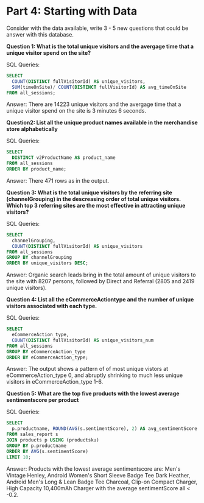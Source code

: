 # Part 4: Starting with Data

Consider with the data available, write 3 - 5 new questions that could be answer with this database.

**Question 1: What is the total unique visitors and the avergage time that a unique visitor spend on the site?**

SQL Queries:

```SQL
SELECT
  COUNT(DISTINCT fullVisitorId) AS unique_visitors,
  SUM(timeOnSite)/ COUNT(DISTINCT fullVisitorId) AS avg_timeOnSite
FROM all_sessions;
```


Answer: There are 14223 unique visitors and the avergage time that a unique visitor spend on the site is 3 minutes 6 seconds.


**Question2: List all the unique product names available in the merchandise store alphabetically**

SQL Queries:

```SQL
SELECT
  DISTINCT v2ProductName AS product_name
FROM all_sessions
ORDER BY product_name;
```

Answer: There 471 rows as in the output.


**Question 3: What is the total unique visitors by the referring site (channelGrouping) in the descreasing order of total unique visitors. Which top 3 referring sites are the most effective in attracting unique visitors?** 

SQL Queries:

```SQL
SELECT
  channelGrouping,
  COUNT(DISTINCT fullVisitorId) AS unique_visitors
FROM all_sessions
GROUP BY channelGrouping
ORDER BY unique_visitors DESC;
```


Answer: Organic search leads bring in the total amount of unique visitors to the site with 8207 persons, followed by Direct and Referral
(2805 and 2419 unique visitors).


**Question 4: List all the eCommerceActiontype and the number of unique visitors associated with each type.**

SQL Queries:

```SQL
SELECT
  eCommerceAction_type,
  COUNT(DISTINCT fullVisitorId) AS unique_visitors_num
FROM all_sessions
GROUP BY eCommerceAction_type
ORDER BY eCommerceAction_type;
```

Answer: The output shows a pattern of of most unique vistors at eCommerceAction_type 0, and abruptly shrinking to much less unique visitors in eCommerceAction_type 1-6.


**Question 5: What are the top five products with the lowest average sentimentscore per product**

SQL Queries:

```SQL
SELECT
  p.productname, ROUND(AVG(s.sentimentScore), 2) AS avg_sentimentScore
FROM sales_report s
JOIN products p USING (productsku)
GROUP BY p.productname
ORDER BY AVG(s.sentimentScore)
LIMIT 10;
```

Answer: Products with the lowest average sentimentscore are: Men's Vintage Henley, Android Women's Short Sleeve Badge Tee Dark Heather, Android Men's Long & Lean Badge Tee Charcoal, Clip-on Compact Charger, High Capacity 10,400mAh Charger with the average sentimentScore all < -0.2.

